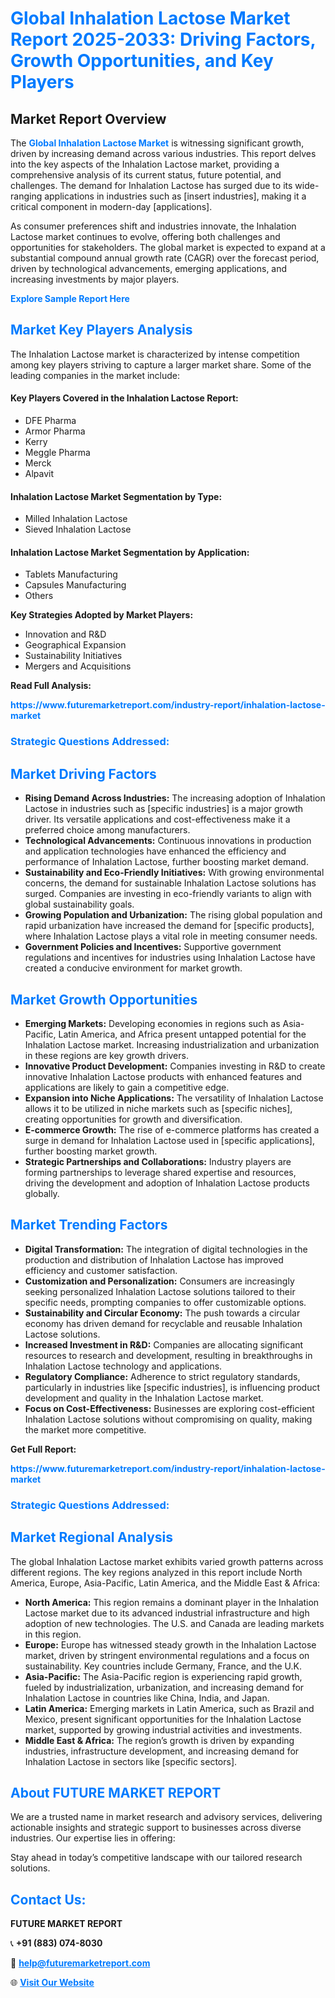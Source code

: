 <h1 style="color: #007BFF;">Global Inhalation Lactose Market Report 2025-2033: Driving Factors, Growth Opportunities, and Key Players</h1>

<section id="overview">
<h2>Market Report Overview</h2>
<p>The <a href="https://www.futuremarketreport.com/industry-report/inhalation-lactose-market" style="color: #007BFF; text-decoration: none;"><strong>Global Inhalation Lactose Market</strong></a> is witnessing significant growth, driven by increasing demand across various industries. This report delves into the key aspects of the Inhalation Lactose market, providing a comprehensive analysis of its current status, future potential, and challenges. The demand for Inhalation Lactose has surged due to its wide-ranging applications in industries such as [insert industries], making it a critical component in modern-day [applications].</p>
<p>As consumer preferences shift and industries innovate, the Inhalation Lactose market continues to evolve, offering both challenges and opportunities for stakeholders. The global market is expected to expand at a substantial compound annual growth rate (CAGR) over the forecast period, driven by technological advancements, emerging applications, and increasing investments by major players.</p>
</section>

<section id="overview">
<p><a href="https://www.futuremarketreport.com/request-sample/reportId=77326" style="color: #007BFF; text-decoration: none;"><strong>Explore Sample Report Here</strong></a></p>
</section>

<section id="key-players">
<h2 style="color: #007BFF;">Market Key Players Analysis</h2>
<p>The Inhalation Lactose market is characterized by intense competition among key players striving to capture a larger market share. Some of the leading companies in the market include:</p>
<h4>Key Players Covered in the Inhalation Lactose Report:</h4>
<ul><li>DFE Pharma</li><li>Armor Pharma</li><li>Kerry</li><li>Meggle Pharma</li><li>Merck</li><li>Alpavit</li></ul>
<h4>Inhalation Lactose Market Segmentation by Type:</h4>
<ul><li>Milled Inhalation Lactose</li><li>Sieved Inhalation Lactose</li></ul>

<h4>Inhalation Lactose Market Segmentation by Application:</h4>
<ul><li>Tablets Manufacturing</li><li>Capsules Manufacturing</li><li>Others</li></ul>
<p><strong>Key Strategies Adopted by Market Players:</strong></p>
<ul>
<li>Innovation and R&D</li>
<li>Geographical Expansion</li>
<li>Sustainability Initiatives</li>
<li>Mergers and Acquisitions</li>
</ul>
</section>

<section>
<p><strong>Read Full Analysis: </strong></p><a href="https://www.futuremarketreport.com/industry-report/inhalation-lactose-market" style="color: #007BFF; text-decoration: none;"><strong>https://www.futuremarketreport.com/industry-report/inhalation-lactose-market</strong></a>
<h3 style="color: #007BFF;">Strategic Questions Addressed:</h3>
</section>

<section id="driving-factors">
<h2 style="color: #007BFF;">Market Driving Factors</h2>
<ul>
<li><strong>Rising Demand Across Industries:</strong> The increasing adoption of Inhalation Lactose in industries such as [specific industries] is a major growth driver. Its versatile applications and cost-effectiveness make it a preferred choice among manufacturers.</li>
<li><strong>Technological Advancements:</strong> Continuous innovations in production and application technologies have enhanced the efficiency and performance of Inhalation Lactose, further boosting market demand.</li>
<li><strong>Sustainability and Eco-Friendly Initiatives:</strong> With growing environmental concerns, the demand for sustainable Inhalation Lactose solutions has surged. Companies are investing in eco-friendly variants to align with global sustainability goals.</li>
<li><strong>Growing Population and Urbanization:</strong> The rising global population and rapid urbanization have increased the demand for [specific products], where Inhalation Lactose plays a vital role in meeting consumer needs.</li>
<li><strong>Government Policies and Incentives:</strong> Supportive government regulations and incentives for industries using Inhalation Lactose have created a conducive environment for market growth.</li>
</ul>
</section>

<section id="growth-opportunities">
<h2 style="color: #007BFF;">Market Growth Opportunities</h2>
<ul>
<li><strong>Emerging Markets:</strong> Developing economies in regions such as Asia-Pacific, Latin America, and Africa present untapped potential for the Inhalation Lactose market. Increasing industrialization and urbanization in these regions are key growth drivers.</li>
<li><strong>Innovative Product Development:</strong> Companies investing in R&D to create innovative Inhalation Lactose products with enhanced features and applications are likely to gain a competitive edge.</li>
<li><strong>Expansion into Niche Applications:</strong> The versatility of Inhalation Lactose allows it to be utilized in niche markets such as [specific niches], creating opportunities for growth and diversification.</li>
<li><strong>E-commerce Growth:</strong> The rise of e-commerce platforms has created a surge in demand for Inhalation Lactose used in [specific applications], further boosting market growth.</li>
<li><strong>Strategic Partnerships and Collaborations:</strong> Industry players are forming partnerships to leverage shared expertise and resources, driving the development and adoption of Inhalation Lactose products globally.</li>
</ul>
</section>

<section id="trending-factors">
<h2 style="color: #007BFF;">Market Trending Factors</h2>
<ul>
<li><strong>Digital Transformation:</strong> The integration of digital technologies in the production and distribution of Inhalation Lactose has improved efficiency and customer satisfaction.</li>
<li><strong>Customization and Personalization:</strong> Consumers are increasingly seeking personalized Inhalation Lactose solutions tailored to their specific needs, prompting companies to offer customizable options.</li>
<li><strong>Sustainability and Circular Economy:</strong> The push towards a circular economy has driven demand for recyclable and reusable Inhalation Lactose solutions.</li>
<li><strong>Increased Investment in R&D:</strong> Companies are allocating significant resources to research and development, resulting in breakthroughs in Inhalation Lactose technology and applications.</li>
<li><strong>Regulatory Compliance:</strong> Adherence to strict regulatory standards, particularly in industries like [specific industries], is influencing product development and quality in the Inhalation Lactose market.</li>
<li><strong>Focus on Cost-Effectiveness:</strong> Businesses are exploring cost-efficient Inhalation Lactose solutions without compromising on quality, making the market more competitive.</li>
</ul>
</section>

<section>
<p><strong>Get Full Report: </strong></p><a href="https://www.futuremarketreport.com/industry-report/inhalation-lactose-market" style="color: #007BFF; text-decoration: none;"><strong>https://www.futuremarketreport.com/industry-report/inhalation-lactose-market</strong></a>
<h3 style="color: #007BFF;">Strategic Questions Addressed:</h3>
</section>


<section id="regional-analysis">
<h2 style="color: #007BFF;">Market Regional Analysis</h2>
<p>The global Inhalation Lactose market exhibits varied growth patterns across different regions. The key regions analyzed in this report include North America, Europe, Asia-Pacific, Latin America, and the Middle East & Africa:</p>
<ul>
<li><strong>North America:</strong> This region remains a dominant player in the Inhalation Lactose market due to its advanced industrial infrastructure and high adoption of new technologies. The U.S. and Canada are leading markets in this region.</li>
<li><strong>Europe:</strong> Europe has witnessed steady growth in the Inhalation Lactose market, driven by stringent environmental regulations and a focus on sustainability. Key countries include Germany, France, and the U.K.</li>
<li><strong>Asia-Pacific:</strong> The Asia-Pacific region is experiencing rapid growth, fueled by industrialization, urbanization, and increasing demand for Inhalation Lactose in countries like China, India, and Japan.</li>
<li><strong>Latin America:</strong> Emerging markets in Latin America, such as Brazil and Mexico, present significant opportunities for the Inhalation Lactose market, supported by growing industrial activities and investments.</li>
<li><strong>Middle East & Africa:</strong> The region’s growth is driven by expanding industries, infrastructure development, and increasing demand for Inhalation Lactose in sectors like [specific sectors].</li>
</ul>
</section>

<footer>
<h2 style="color: #007BFF;">About FUTURE MARKET REPORT</h2>
<p>We are a trusted name in market research and advisory services, delivering actionable insights and strategic support to businesses across diverse industries. Our expertise lies in offering:</p>

<p>Stay ahead in today’s competitive landscape with our tailored research solutions.</p>

<h2 style="color: #007BFF;">Contact Us:</h2>
<p><strong>FUTURE MARKET REPORT</strong></p>
<p>📞 <strong>+91 (883) 074-8030</strong></p>
<p>📧 <strong><a href="mailto:help@futuremarketreport.com" style="color: #007BFF;">help@futuremarketreport.com</a></strong></p>
<p>🌐 <strong><a href="https://www.futuremarketreport.com/" style="color: #007BFF;">Visit Our Website</a></strong></p>
</footer>